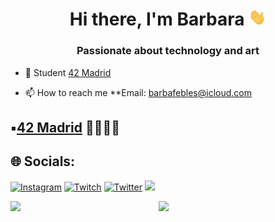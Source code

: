 <h1 align="center"> Hi there, I'm Barbara <img src="https://raw.githubusercontent.com/appinha/appinha/main/img/Hi.gif" width="28"> </h1>

<h3 align="center"> Passionate about technology and art</h3>

- 📘 Student [42 Madrid](https://www.42madrid.com)

- 📫 How to reach me **Email: barbafebles@icloud.com

## ▪️[42 Madrid](https://www.42madrid.com) 👨🏻‍💻📘

## 🌐 Socials:
[![Instagram](https://img.shields.io/badge/Instagram-%23E4405F.svg?logo=Instagram&logoColor=white)](https://instagram.com/barbafebles) [![Twitch](https://img.shields.io/badge/Twitch-%239146FF.svg?logo=Twitch&logoColor=white)](https://twitch.tv/barbafebles) [![Twitter](https://img.shields.io/badge/Twitter-%231DA1F2.svg?logo=Twitter&logoColor=white)](https://twitter.com/barbafebles) 
[![](https://visitcount.itsvg.in/api?id=barbafebles&icon=0&color=1)](https://visitcount.itsvg.in)

<img align="left" width="47%" src="https://github-readme-stats.vercel.app/api?username=barbafebles&theme=tokyonight&hide_border=false&include_all_commits=false&count_private=false" />

<img align="left" width="43%" src="https://github-readme-stats.vercel.app/api/top-langs/?username=barbafebles&theme=tokyonight&hide_border=false&include_all_commits=false&count_private=false&layout=compact" />
